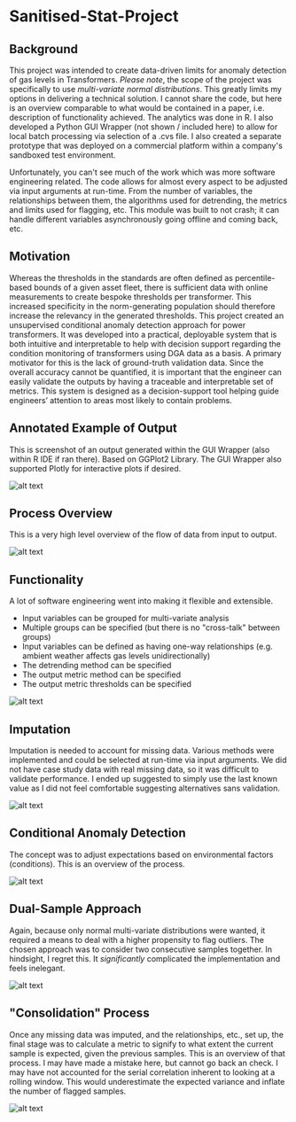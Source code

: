 # Sanitised-Stat-Project

## Background
This project was intended to create data-driven limits for anomaly detection of gas levels in Transformers.
*Please note*, the scope of the project was specifically to use *multi-variate normal distributions*. This greatly limits my options in delivering a technical solution.
I cannot share the code, but here is an overview comparable to what would be contained in a paper, i.e. description of functionality achieved. The analytics was done in R. I also developed a Python GUI Wrapper (not shown / included here) to allow for local batch processing via selection of a .cvs file. I also created a separate prototype that was deployed on a commercial platform within a company's sandboxed test environment.

Unfortunately, you can't see much of the work which was more software engineering related. The code allows for almost every aspect to be adjusted via input arguments at run-time. From the number of variables, the relationships between them, the algorithms used for detrending, the metrics and limits used for flagging, etc. This module was built to not crash; it can handle different variables asynchronously going offline and coming back, etc.

## Motivation
Whereas the thresholds in the standards are often defined as percentile-based bounds of a given asset fleet, there is sufficient data with online measurements to create bespoke thresholds per transformer. This increased specificity in the norm-generating population should therefore increase the relevancy in the generated thresholds. This project created an unsupervised conditional anomaly detection approach for power transformers. It was developed into a practical, deployable system that is both intuitive and interpretable to help with decision support regarding the condition monitoring of transformers using DGA data as a basis. A primary motivator for this is the lack of ground-truth validation data. Since the overall accuracy cannot be quantified, it is important that the engineer can easily validate the outputs by having a traceable and interpretable set of metrics. This system is designed as a decision-support tool helping guide engineers’ attention to areas most likely to contain problems.

## Annotated Example of Output
This is screenshot of an output generated within the GUI Wrapper (also within R IDE if ran there). Based on GGPlot2 Library. The GUI Wrapper also supported Plotly for interactive plots if desired.

![alt text](/CAD_Demo_Output.png "Annotated Screenshot of Output")

## Process Overview
This is a very high level overview of the flow of data from input to output.

![alt text](/CAD_Overview.png "Flowchart of Overall Process")

## Functionality
A lot of software engineering went into making it flexible and extensible.
  *  Input variables can be grouped for multi-variate analysis
  *  Multiple groups can be specified (but there is no "cross-talk" between groups)
  *  Input variables can be defined as having one-way relationships (e.g. ambient weather affects gas levels unidirectionally)
  *  The detrending method can be specified
  *  The output metric method can be specified
  *  The output metric thresholds can be specified

![alt text](/CAD_Functionality.png "Flowchart of Functionality Options")

## Imputation
Imputation is needed to account for missing data. Various methods were implemented and could be selected at run-time via input arguments. We did not have case study data with real missing data, so it was difficult to validate performance. I ended up suggested to simply use the last known value as I did not feel comfortable suggesting alternatives sans validation.

![alt text](/CAD_Imputation.png "Flowchart of Imputation Functionality")

## Conditional Anomaly Detection
The concept was to adjust expectations based on environmental factors (conditions). This is an overview of the process.

![alt text](/CAD_CAD.png "Flowchart of Conditional Anomaly Detection Functionality")

## Dual-Sample Approach
Again, because only normal multi-variate distributions were wanted, it required a means to deal with a higher propensity to flag outliers. The chosen approach was to consider two consecutive samples together. In hindsight, I regret this. It *significantly* complicated the implementation and feels inelegant.

![alt text](/CAD_Dual_Sample.png "Flowchart of Dual Sample Approach Used for Anomaly Detection")

## "Consolidation" Process
Once any missing data was imputed, and the relationships, etc., set up, the final stage was to calculate a metric to signify to what extent the current sample is expected, given the previous samples. This is an overview of that process. I may have made a mistake here, but cannot go back an check. I may have not accounted for the serial correlation inherent to looking at a rolling window. This would underestimate the expected variance and inflate the number of flagged samples.

![alt text](/CAD_Consolidation.png "Flowchart of Consolidation Process to Generate Output Metric")
